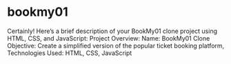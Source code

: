# bookmy01
Certainly! Here’s a brief description of your BookMy01 clone project using HTML, CSS, and JavaScript:  Project Overview: Name: BookMy01 Clone Objective: Create a simplified version of the popular ticket booking platform, Technologies Used: HTML, CSS, JavaScript
